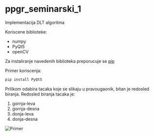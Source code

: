 # ppgr_seminarski_1
Implementacija DLT algoritma

Koriscene biblioteke:
* numpy
* PyQt5
* openCV

Za instaliranje navedenih biblioteka preporucuje se [pip](https://pypi.org/project/pip/)

Primer koriscenja:
```bash
pip install PyQt5
```

Prilikom odabira tacaka koje se slikaju u pravougaonik, bitan je redosled biranja.
Redosled biranja tacaka je:
1. gornja-leva
2. gornja-desna
3. donja-leva
4. donja-desna

![Primer](https://github.com/petar-kosanin/ppgr_seminarski_1/blob/master/data/example.jpg)

